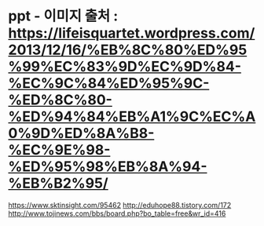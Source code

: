 # ppt - 이미지 출처 : https://lifeisquartet.wordpress.com/2013/12/16/%EB%8C%80%ED%95%99%EC%83%9D%EC%9D%84-%EC%9C%84%ED%95%9C-%ED%8C%80-%ED%94%84%EB%A1%9C%EC%A0%9D%ED%8A%B8-%EC%9E%98-%ED%95%98%EB%8A%94-%EB%B2%95/
https://www.sktinsight.com/95462
http://eduhope88.tistory.com/172
http://www.tojinews.com/bbs/board.php?bo_table=free&wr_id=416
